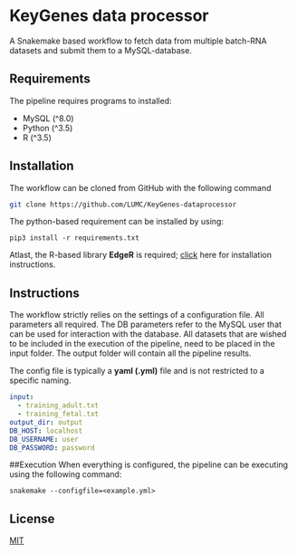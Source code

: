 # KeyGenes data processor

A Snakemake based workflow to fetch data from multiple batch-RNA 
datasets and submit them to a MySQL-database. 

## Requirements

The pipeline requires programs to installed: 
- MySQL (^8.0)
- Python (^3.5)
- R (^3.5)

## Installation

The workflow can be cloned from GitHub with the following command

```bash
git clone https://github.com/LUMC/KeyGenes-dataprocessor
```

The python-based requirement can be installed by using:
```shell script
pip3 install -r requirements.txt
```

Atlast, the R-based library **EdgeR** is required; [click](https://bioconductor.org/packages/release/bioc/html/edgeR.html) here for installation
instructions. 
## Instructions

The workflow strictly relies on the settings of a configuration file. All parameters all required. The DB
parameters refer to the MySQL user that can be used for interaction with the database.
All datasets that are wished to be included in the execution of the pipeline, need to be placed in the input folder.
The output folder will contain all the pipeline results. 

The config file is typically a **yaml (.yml)** file and is not restricted to a specific naming. 
```yaml
input:
  - training_adult.txt
  - training_fetal.txt
output_dir: output
DB_HOST: localhost
DB_USERNAME: user
DB_PASSWORD: password
```

##Execution
When everything is configured, the pipeline can be executing using the following
command:
```shell script
snakemake --configfile=<example.yml>
```

## License
[MIT](https://choosealicense.com/licenses/mit/)